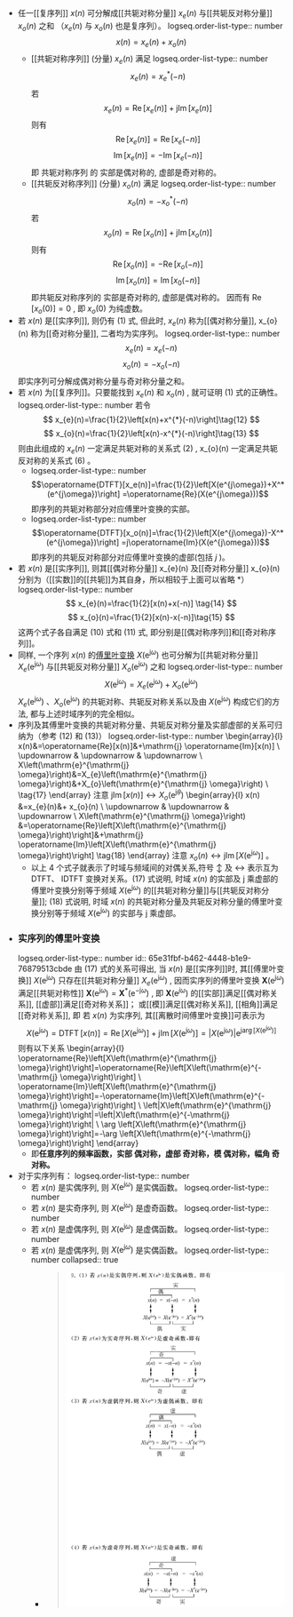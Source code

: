 - 任一[[复序列]]  $x(n)$  可分解成[[共轭对称分量]]  $x_{e}(n)$  与[[共轭反对称分量]]  $x_{o}(n)$  之和 （$x_{e}(n)$  与  $x_{o}(n)$  也是复序列）。
  logseq.order-list-type:: number
  $$x(n)=x_{e}(n)+x_{o}(n) \tag{1}$$
	- [[共轭对称序列]] (分量)  $x_{e}(n)$  满足
	  logseq.order-list-type:: number
	  $$x_{e}(n)=x_{e}^{*}(-n)\tag{2}$$
	  若
	  $$x_{e}(n)=\operatorname{Re}\left[x_{e}(n)\right]+\mathrm{j} \operatorname{Im}\left[x_{e}(n)\right] \tag{3}$$
	  则有
	  $$
	  \operatorname{Re}\left[x_{e}(n)\right]=\operatorname{Re}\left[x_{e}(-n)\right] \tag{4}
	  $$
	  $$
	  \operatorname{Im}\left[x_{e}(n)\right]=-\operatorname{Im}\left[x_{e}(-n)\right]\tag{5}
	  $$
	  即 共轭对称序列 的 实部是偶对称的, 虚部是奇对称的。
	- [[共轭反对称序列]] (分量)  $x_{o}(n)$  满足
	  logseq.order-list-type:: number
	  $$x_{o}(n)=-x_{o}^{*}(-n)\tag{6}$$
	  若
	  $$x_{o}(n)=\operatorname{Re}\left[x_{o}(n)\right]+\mathrm{j} \operatorname{Im}\left[x_{o}(n)\right]\tag{7}$$
	  则有
	  $$
	  \operatorname{Re}\left[x_{o}(n)\right]=-\operatorname{Re}\left[x_{o}(-n)\right] \tag{8}
	  $$
	  $$
	  \operatorname{Im}\left[x_{o}(n)\right]=\operatorname{Im}\left[x_{0}(-n)\right] \tag{9}
	  $$
	  即共轭反对称序列的 实部是奇对称的, 虚部是偶对称的。
	  因而有  $\operatorname{Re}\left[x_{o}(0)\right]=0$ , 即  $x_{o}(0)$  为纯虚数。
- 若  $x(n)$  是[[实序列]], 则仍有 $(1)$ 式, 但此时,  $x_{e}(n)$  称为[[偶对称分量]],  x_{o}(n)  称为[[奇对称分量]], 二者均为实序列。
  logseq.order-list-type:: number
  $$
  x_{e}(n)=x_{e}(-n) \tag{10}
  $$
  $$
  x_{o}(n)=-x_{o}(-n) \tag{11}
  $$
  即实序列可分解成偶对称分量与奇对称分量之和。
- 若  $x(n)$  为[[复序列]]。只要能找到  $x_{e}(n)$  和  $x_{o}(n)$ , 就可证明 $(1)$ 式的正确性。
  logseq.order-list-type:: number
  若令
  $$
  x_{e}(n)=\frac{1}{2}\left[x(n)+x^{*}(-n)\right]\tag{12}
  $$
  $$
  x_{o}(n)=\frac{1}{2}\left[x(n)-x^{*}(-n)\right]\tag{13}
  $$
  则由此组成的  $x_{e}(n)$  一定满足共轭对称的关系式 $(2)$ ,  x_{o}(n)  一定满足共轭反对称的关系式 $(6)$ 。
	- logseq.order-list-type:: number
	  $$\operatorname{DTFT}[x_e(n)]=\frac{1}{2}\left[X(e^{j\omega})+X^*(e^{j\omega})\right]
	  =\operatorname{Re}(X(e^{j\omega}))$$
	  即序列的共轭对称部分对应傅里叶变换的实部。
	- logseq.order-list-type:: number
	  $$\operatorname{DTFT}[x_o(n)]=\frac{1}{2}\left[X(e^{j\omega})-X^*(e^{j\omega})\right]
	  =j\operatorname{Im}(X(e^{j\omega}))$$
	  即序列的共轭反对称部分对应傅里叶变换的虚部(包括 $j$ )。
- 若  $x(n)$  是[[实序列]], 则其[[偶对称分量]]  x_{e}(n)  及[[奇对称分量]]  x_{o}(n)  分别为（[[实数]]的[[共轭]]为其自身，所以相较于上面可以省略 $*$）
  logseq.order-list-type:: number
  $$
  x_{e}(n)=\frac{1}{2}[x(n)+x(-n)] \tag{14}
  $$
  $$
  x_{o}(n)=\frac{1}{2}[x(n)-x(-n)]\tag{15}
  $$
  这两个式子各自满足 $(10)$ 式和 $(11)$ 式, 即分别是[[偶对称序列]]和[[奇对称序列]]。
- 同样, 一个序列  $x(n)$  的[傅里叶变换]([[序列傅里叶变换]])  $X\left(\mathrm{e}^{\mathrm{j} \omega}\right)$  也可分解为[[共轭对称分量]]  $X_{e}\left(\mathrm{e}^{\mathrm{j} \omega}\right)$  与[[共轭反对称分量]]  $X_{o}\left(\mathrm{e}^{\mathrm{j} \omega}\right)$  之和
  logseq.order-list-type:: number
  $$X\left(\mathrm{e}^{\mathrm{j} \omega}\right)=X_{e}\left(\mathrm{e}^{\mathrm{j} \omega}\right)+X_{o}\left(\mathrm{e}^{\mathrm{j} \omega}\right)\tag{16}$$
  $X_{e}\left(\mathrm{e}^{\mathrm{j} \omega}\right)$ 、$X_{o}\left(\mathrm{e}^{\mathrm{j} \omega}\right)$  的共轭对称、共轭反对称关系以及由  $X\left(\mathrm{e}^{\mathrm{j} \omega}\right)$  构成它们的方法, 都与上述时域序列的完全相似。
- 序列及其傅里叶变换的共轭对称分量、共轭反对称分量及实部虚部的关系可归纳为（参考 $(12)$ 和 $(13)$）
  logseq.order-list-type:: number
  \begin{array}{l}
  x(n)&=\operatorname{Re}[x(n)]&+\mathrm{j} \operatorname{Im}[x(n)] \\
  \updownarrow & \updownarrow & \updownarrow \\
  X\left(\mathrm{e}^{\mathrm{j} \omega}\right)&=X_{e}\left(\mathrm{e}^{\mathrm{j} \omega}\right)&+X_{o}\left(\mathrm{e}^{\mathrm{j} \omega}\right) \\ \tag{17}
  \end{array}
  注意  $\mathrm{j} \operatorname{Im}[x(n)] \leftrightarrow X_{o}\left(\mathrm{e}^{\mathrm{j} \theta}\right)$
  \begin{array}{l}
  x(n) &=x_{e}(n)&+ x_{o}(n) \\
  \updownarrow & \updownarrow & \updownarrow \\
  X\left(\mathrm{e}^{\mathrm{j} \omega}\right) &=\operatorname{Re}\left[X\left(\mathrm{e}^{\mathrm{j} \omega}\right)\right]&+\mathrm{j} \operatorname{Im}\left[X\left(\mathrm{e}^{\mathrm{j} \omega}\right)\right] \tag{18}
  \end{array}
  注意  $x_{o}(n) \leftrightarrow \mathrm{j} \operatorname{Im}\left[X\left(\mathrm{e}^{\mathrm{j} \omega}\right)\right]$  。
	- 以上 4 个式子就表示了时域与频域间的对偶关系,符号 $\updownarrow$ 及 $\leftrightarrow$ 表示互为 DTFT、 IDTFT 变换对关系。$(17)$ 式说明, 时域  $x(n)$  的实部及  $\mathrm{j}$  乘虚部的傅里叶变换分别等于频域  $X\left(\mathrm{e}^{\mathrm{j} \omega}\right)$  的[[共轭对称分量]]与[[共轭反对称分量]]; $(18)$ 式说明, 时域  $x(n)$  的共轭对称分量及共轭反对称分量的傅里叶变换分别等于频域  $X\left(\mathrm{e}^{\mathrm{j} \omega}\right)$  的实部与  $\mathrm{j}$  乘虚部。
- ### 实序列的傅里叶变换
  logseq.order-list-type:: number
  id:: 65e31fbf-b462-4448-b1e9-76879513cbde
  由 $(17)$ 式的关系可得出, 当  $x(n)$  是[[实序列]]时, 其[[傅里叶变换]]  $X\left(\mathrm{e}^{\mathrm{j} \omega}\right)$  只存在[[共轭对称分量]]  $X_{e}\left(\mathrm{e}^{\mathrm{j} \omega}\right)$ , 因而实序列的傅里叶变换  $\boldsymbol{X}\left(\mathrm{e}^{\mathrm{j} \omega}\right)$  满足[[共轭对称性]]  $\boldsymbol{X}\left(\mathrm{e}^{\mathrm{j} \omega}\right)=\boldsymbol{X}^{*}\left(\mathrm{e}^{-\mathrm{j} \omega}\right)$ , 即  $\boldsymbol{X}\left(\mathrm{e}^{j \omega}\right)$  的[[实部]]满足[[偶对称关系]], [[虚部]]满足[[奇对称关系]]；
  或[[模]]满足[[偶对称关系]], [[相角]]满足[[奇对称关系]], 即
  若  $x(n)$  为实序列, 其[[离散时间傅里叶变换]]可表示为
  $$
  X\left(\mathrm{e}^{\mathrm{j} \omega}\right)=\operatorname{DTFT}[x(n)]=\operatorname{Re}\left[X\left(\mathrm{e}^{\mathrm{j} \omega}\right)\right]+\mathrm{j} \operatorname{Im}\left[X\left(\mathrm{e}^{\mathrm{j} \omega}\right)\right]=\left|X\left(\mathrm{e}^{\mathrm{j} \omega}\right)\right| \mathrm{e}^{\mathrm{j} \arg \left[X\left(\mathrm{e}^{\mathrm{j} \omega}\right)\right]}
  $$
  则有以下关系
  \begin{array}{l}
  \operatorname{Re}\left[X\left(\mathrm{e}^{\mathrm{j} \omega}\right)\right]=\operatorname{Re}\left[X\left(\mathrm{e}^{-\mathrm{j} \omega}\right)\right] \\
  \operatorname{Im}\left[X\left(\mathrm{e}^{\mathrm{j} \omega}\right)\right]=-\operatorname{Im}\left[X\left(\mathrm{e}^{-\mathrm{j} \omega}\right)\right] \\
  \left|X\left(\mathrm{e}^{\mathrm{j} \omega}\right)\right|=\left|X\left(\mathrm{e}^{-\mathrm{j} \omega}\right)\right| \\
  \arg \left[X\left(\mathrm{e}^{\mathrm{j} \omega}\right)\right]=-\arg \left[X\left(\mathrm{e}^{-\mathrm{j} \omega}\right)\right]
  \end{array}
	- 即**任意序列的频率函数，实部 偶对称，虚部 奇对称，模 偶对称，幅角 奇对称。**
- 对于实序列有：
  logseq.order-list-type:: number
	- 若 $x(n)$ 是实偶序列, 则 $X\left(\mathrm{e}^{\mathrm{j} \omega}\right)$ 是实偶函数。
	  logseq.order-list-type:: number
	- 若 $x(n)$ 是实奇序列, 则 $X\left(\mathrm{e}^{\mathrm{j} \omega}\right)$ 是虚奇函数。
	  logseq.order-list-type:: number
	- 若 $x(n)$ 是虚偶序列, 则 $X\left(\mathrm{e}^{\mathrm{j} \omega}\right)$ 是虚偶函数。
	  logseq.order-list-type:: number
	- 若 $x(n)$ 是虚偶序列, 则 $X\left(\mathrm{e}^{\mathrm{j} \omega}\right)$ 是实偶函数。
	  logseq.order-list-type:: number
	  collapsed:: true
		- > ![image.png](../assets/image_1709390157045_0.png)